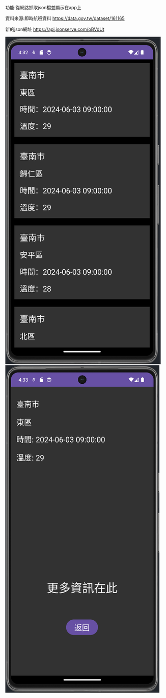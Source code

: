 功能:從網路抓取json檔並顯示在app上

資料來源:即時航班資料 https://data.gov.tw/dataset/161165

新的json網址  https://api.jsonserve.com/oBVdUt



![image](https://github.com/Hsieh-Hank/finalproject/blob/master/%E8%9E%A2%E5%B9%95%E6%93%B7%E5%8F%96%E7%95%AB%E9%9D%A2%202024-06-05%20003317.png)
![image](https://github.com/Hsieh-Hank/finalproject/blob/master/%E8%9E%A2%E5%B9%95%E6%93%B7%E5%8F%96%E7%95%AB%E9%9D%A2%202024-06-05%20003329.png)
